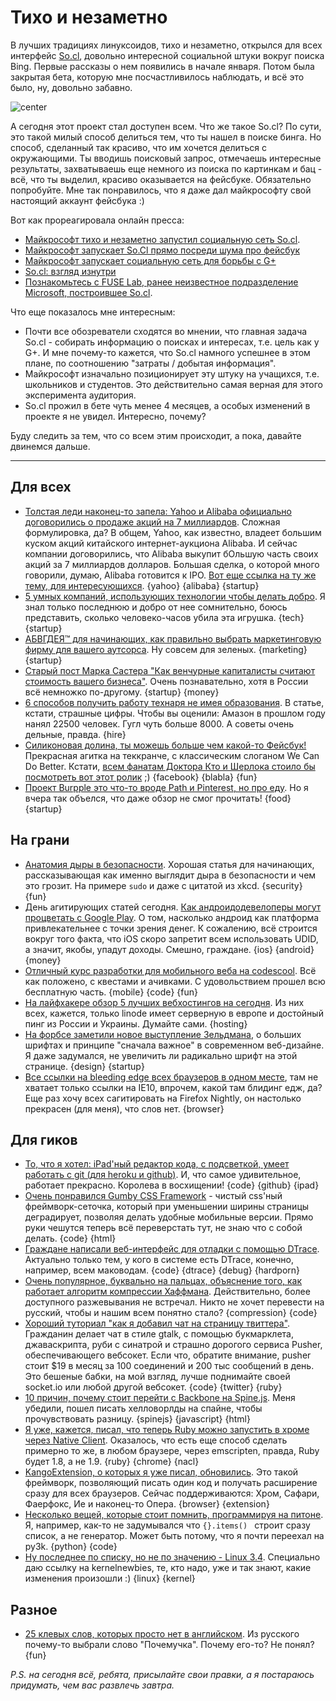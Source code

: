 # Тихо и незаметно
В лучших традициях линуксоидов, тихо и незаметно, открылся для всех интерфейс [So.cl](http://so.cl/), довольно интересной социальной штуки вокруг поиска Bing. Первые рассказы о нем появились  в начале января. Потом была закрытая бета, которую мне посчастливилось наблюдать, и всё это было, ну, довольно забавно.

![center](http://cdn2.ubergizmo.com/wp-content/uploads/2011/12/socl.jpg)

А сегодня этот проект стал доступен всем. Что же такое So.cl? По сути, это такой милый способ делиться тем, что ты нашел в поиске бинга. Но способ, сделанный так красиво, что им хочется делиться с окружающими. Ты вводишь поисковый запрос, отмечаешь интересные результаты, захватываешь еще немного из поиска по картинкам и бац - всё, что ты выделил, красиво оказывается на фейсбуке. Обязательно попробуйте. Мне так понравилось, что я даже дал майкрософту свой настоящий аккаунт фейсбука :)

Вот как прореагировала онлайн пресса:

* [Майкрософт тихо и незаметно запустил социальную сеть So.cl](http://news.cnet.com/8301-1023_3-57437881-93/microsoft-quietly-launches-so.cl-social-network/).
* [Майкрософт запускает So.Cl прямо посреди шума про фейсбук](http://mashable.com/2012/05/20/microsoft-so-cl/)
* [Майкрософт запускает социальную сеть для борьбы с G+](http://www.businessinsider.com/what-is-microsoft-socl-2012-5)
* [So.cl: взгляд изнутри](http://marketingland.com/microsoft-launches-so-cl-social-network-a-quick-look-12499)
* [Познакомьтесь с FUSE Lab, ранее неизвестное подразделение Microsoft, построившее So.cl](http://thenextweb.com/microsoft/2012/05/21/meet-fuse-labs-the-formerly-obscure-microsoft-division-that-built-so-cl/).

Что еще показалось мне интересным:

* Почти все обозреватели сходятся во мнении, что главная задача So.cl - собирать информацию о поисках и интересах, т.е. цель как у G+. И мне почему-то кажется, что So.cl намного успешнее в этом плане, по соотношению "затраты / добытая информация".
* Майкрософт изначально позиционирует эту штуку на учащихся, т.е. школьников и студентов. Это действительно самая верная для этого эксперимента аудитория.
* So.cl прожил в бете чуть менее 4 месяцев, а особых изменений в проекте я не увидел. Интересно, почему?

Буду следить за тем, что со всем этим происходит, а пока, давайте двинемся дальше.

-----

## Для всех
* [Толстая леди наконец-то запела: Yahoo и Alibaba официально договорились о продаже акций на 7 миллиардов](http://allthingsd.com/20120520/yahoo-and-alibaba-officially-shake-on-7-billion-stock-sale-deal/). Сложная формулировка, да? В общем, Yahoo, как известно, владеет большим куском акций китайского интернет-аукциона Alibaba. И сейчас компании договорились, что Alibaba выкупит бОльшую часть своих акций за 7 миллиардов долларов. Большая сделка, о которой много говорили, думаю, Alibaba готовится к IPO. [Вот еще ссылка на ту же тему, для интересующихся](http://www.businessinsider.com/yahoo-announces-alibaba-plan-2012-5). {yahoo} {alibaba} {startup}
* [5 умных компаний, использующих технологии чтобы делать добро](http://mashable.com/2012/05/20/world-at-work-8/). Я знал только последнюю и добро от нее сомнительно, боюсь представить, сколько человеко-часов убила эта игрушка. {tech} {startup}
* [АБВГДЕЯ™ для начинающих, как правильно выбрать маркетинговую фирму для вашего аутсорса](http://smallbiztrends.com/2012/05/hiring-marketing-small-business.html). Ну совсем для зеленых. {marketing} {startup}
* [Старый пост Марка Састера "Как венчурные капиталисты считают стоимость вашего бизнеса"](http://www.bothsidesofthetable.com/2010/07/22/want-to-know-how-vcs-calculate-valuation-differently-from-founders/). Очень познавательно, хотя в России всё немножко по-другому. {startup} {money}
* [6 способов получить работу технаря не имея образования](http://mashable.com/2012/05/19/tech-job-tips/). В статье, кстати, страшные цифры. Чтобы вы оценили: Амазон в прошлом году нанял 22500 человек. Гугл чуть больше 8000. А советы очень дельные, правда. {hire}
* [Силиконовая долина, ты можешь больше чем какой-то Фейсбук!](http://techcrunch.com/2012/05/20/silicon-valley-can-do-better-than-facebook/) Прекрасная агитка на теккранче, с классическим слоганом We Can Do Better. Кстати, [всем фанатам Доктора Кто и Шерлока стоило бы посмотреть вот этот ролик](http://www.youtube.com/watch?v=iae-kvXu0k8) ;) {facebook} {blabla} {fun}
* [Проект Burpple это что-то вроде Path и Pinterest, но про еду](http://thenextweb.com/apps/2012/05/20/burpple-wants-its-path-meets-pinterest-app-to-be-your-personal-food-journal/). Но я вчера так объелся, что даже обзор не смог прочитать! {food} {startup}

## На грани
* [Анатомия дыры в безопасности](http://nakedsecurity.sophos.com/2012/05/21/anatomy-of-a-security-hole-the-break-that-broke-sudo/). Хорошая статья для начинающих, рассказывающая как именно выглядит дыра в безопасности и чем это грозит. На примере `sudo` и даже с цитатой из  xkcd. {security} {fun}
* День агитирующих статей сегодня. [Как андроидодевелоперы могут процветать с Google Play](http://techcrunch.com/2012/05/20/how-android-developers-can-thrive-with-google-play/). О том, насколько андроид как платформа привлекательнее с точки зрения денег. К сожалению, всё строится вокруг того факта, что iOS скоро запретит всем использовать UDID, а значит, якобы, упадут доходы. Смешно, граждане. {ios} {android} {money}
* [Отличный курс разработки для мобильного веба на codescool](http://www.codeschool.com/courses/journey-into-mobile). Всё как положено, с квестами и ачивками. С удовольствием прошел всю бесплатную часть. {mobile} {code} {fun}
* [На лайфхакере обзор 5 лучших вебхостингов на сегодня](http://lifehacker.com/5911651/five-best-web-hosting-companies). Из них всех, кажется, только linode имеет серверную в европе и достойный пинг из России и Украины. Думайте сами. {hosting}
* [На форбсе заметили новое выступление Зельдмана](http://www.forbes.com/sites/anthonykosner/2012/05/20/large-type-one-web-designer-puts-content-first-in-a-big-way/), о больших шрифтах и принципе "сначала важное" в современном веб-дизайне. Я даже задумался, не увеличить ли радикально шрифт на этой странице. {design} {startup}
* [Все ссылки на bleeding edge всех браузеров в одном месте](http://davidwalsh.name/edge-mobile-browsers), там не хватает только ссылки на IE10, впрочем, какой там блидинг едж, да? Еще раз хочу всех сагитировать на Firefox Nightly, он настолько прекрасен (для меня), что слов нет. {browser}

## Для гиков
* [То, что я хотел: iPad'ный редактор кода, с подсветкой, умеет работать с git (для heroku и github)](http://worqshop.com/). И, что самое удивительное, работает прекрасно. Королева в восхищении! {code} {github} {ipad}
* [Очень понравился Gumby CSS Framework](http://www.gumbyframework.com/docs) - чистый css'ный фреймворк-сеточка, который при уменьшении ширины страницы деградирует, позволяя делать удобные мобильные версии. Прямо руки чешутся теперь всё переверстать тут, не знаю что с собой делать. {code} {html}
* [Граждане написали веб-интерфейс для отладки с помощью DTrace](http://www.nohuddleoffense.de/2012/05/20/web-based-dtrace-mini-ide/). Актуально только тем, у кого в системе есть DTrace, конечно, например, всем маководам. {code} {dtrace} {debug} {hardporn}
* [Очень популярное, буквально на пальцах, объяснение того, как работает алгоритм компрессии Хаффмана](http://en.nerdaholyc.com/huffman-coding-on-a-string/). Действительно, более доступного разжевывания не встречал. Никто не хочет перевести на русский, чтобы и нашим всем понятно стало? {compression} {code}
* [Хороший туториал "как я добавил чат на страницу твиттера"](http://rosario.github.com/2012/05/19/chatting-on-twitter-with-pusher.html). Гражданин делает чат в стиле gtalk, с помощью букмарклета, джаваскрипта, руби с синатрой и страшно дорогого сервиса Pusher, обеспечивающего вебсокет. Если что, обратите внимание, pusher стоит $19 в месяц за 100 соединений и 200 тыс сообщений в день. Это бешеные бабки, на мой взгляд, лучше поднимайте своей socket.io или любой другой вебсокет. {code} {twitter} {ruby}
* [10 причин, почему стоит перейти с Backbone на Spine.js](http://destroytoday.com/blog/reasons-for-spinejs/). Меня убедили, пошел писать хелловорлды на спайне, чтобы прочувствовать разницу. {spinejs} {javascript} {html}
* [Я уже, кажется, писал, что теперь Ruby можно запустить в хроме через Native Client](http://arstechnica.com/information-technology/2012/05/running-client-side-ruby-on-the-web-with-native-client-or-emscripten/). Оказалось, что есть еще способ сделать примерно то же, в любом браузере, через emscripten, правда, Ruby будет 1.8, а не 1.9. {ruby} {chrome} {nacl}
* [KangoExtension, о которых я уже писал, обновились](http://kangoextensions.com/). Это такой фреймворк, позволяющий писать один код и получать расширение сразу для всех браузеров. Сейчас поддерживаются: Хром, Сафари, Фаерфокс, Ие и наконец-то Опера. {browser} {extension}
* [Несколько вещей, которые стоит помнить, программируя на питоне](http://satyajit.ranjeev.in/2012/05/17/python-a-few-things-to-remember.html). Я, например, как-то не задумывался что `{}.items() ` строит сразу список, а не генератор. Может быть потому, что я почти переехал на py3k. {python} {code}
* [Ну последнее по списку, но не по значению - Linux 3.4](http://kernelnewbies.org/Linux_3.4). Специально даю ссылку на kernelnewbies, те, кто надо, уже и так знают, какие изменения произошли :) {linux} {kernel}

## Разное
* [25 клевых слов, которых просто нет в английском](http://sobadsogood.com/2012/04/29/25-words-that-simply-dont-exist-in-english/). Из русского почему-то выбрали слово "Почемучка". Почему его-то? Не понял? {fun}

*P.S. на сегодня всё, ребята, присылайте свои правки, а я постараюсь придумать, чем вас развлечь завтра.*
